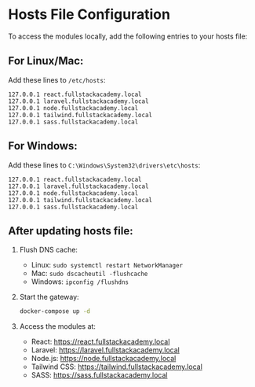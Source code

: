 # Hosts File Configuration

To access the modules locally, add the following entries to your hosts file:

## For Linux/Mac:
Add these lines to `/etc/hosts`:

```
127.0.0.1 react.fullstackacademy.local
127.0.0.1 laravel.fullstackacademy.local
127.0.0.1 node.fullstackacademy.local
127.0.0.1 tailwind.fullstackacademy.local
127.0.0.1 sass.fullstackacademy.local
```

## For Windows:
Add these lines to `C:\Windows\System32\drivers\etc\hosts`:

```
127.0.0.1 react.fullstackacademy.local
127.0.0.1 laravel.fullstackacademy.local
127.0.0.1 node.fullstackacademy.local
127.0.0.1 tailwind.fullstackacademy.local
127.0.0.1 sass.fullstackacademy.local
```

## After updating hosts file:

1. Flush DNS cache:
   - Linux: `sudo systemctl restart NetworkManager`
   - Mac: `sudo dscacheutil -flushcache`
   - Windows: `ipconfig /flushdns`

2. Start the gateway:
   ```bash
   docker-compose up -d
   ```

3. Access the modules at:
   - React: https://react.fullstackacademy.local
   - Laravel: https://laravel.fullstackacademy.local
   - Node.js: https://node.fullstackacademy.local
   - Tailwind CSS: https://tailwind.fullstackacademy.local
   - SASS: https://sass.fullstackacademy.local